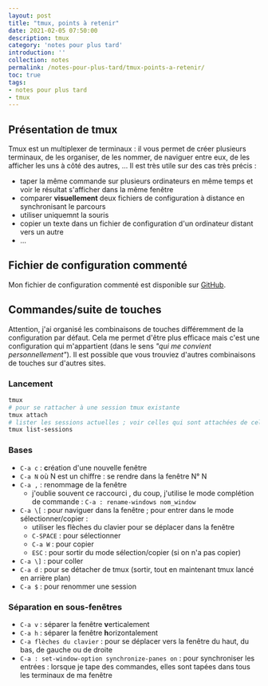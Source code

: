 ```yaml
---
layout: post
title: "tmux, points à retenir"
date: 2021-02-05 07:50:00
description: tmux
category: 'notes pour plus tard'
introduction: ''
collection: notes
permalink: /notes-pour-plus-tard/tmux-points-a-retenir/
toc: true
tags:
- notes pour plus tard
- tmux
---
```


## Présentation de tmux
Tmux est un multiplexer de terminaux : il vous permet de créer plusieurs terminaux, de les organiser, de les nommer, de naviguer entre eux, de les afficher les uns à côté des autres, ... Il est très utile sur des cas très précis :
* taper la même commande sur plusieurs ordinateurs en même temps et voir le résultat s'afficher dans la même fenêtre
* comparer **visuellement** deux fichiers de configuration à distance en synchronisant le parcours
* utiliser uniquemnt la souris
* copier un texte dans un fichier de configuration d'un ordinateur distant vers un autre
* ...

## Fichier de configuration commenté
Mon fichier de configuration commenté est disponible sur [GitHub](https://github.com/cedrictemple/bash/blob/main/tmux.conf).


## Commandes/suite de touches
Attention, j'ai organisé les combinaisons de touches différemment de la configuration par défaut. Cela me permet d'être plus efficace mais c'est une configuration qui m'appartient (dans le sens *"qui me convient personnellement"*). Il est possible que vous trouviez d'autres combinaisons de touches sur d'autres sites.

### Lancement
```bash
tmux
# pour se rattacher à une session tmux existante
tmux attach
# lister les sessions actuelles ; voir celles qui sont attachées de celles qui ne le sont pas
tmux list-sessions
```

### Bases
* `C-a c` : **c**réation d'une nouvelle fenêtre
* `C-a N` où N est un chiffre : se rendre dans la fenêtre N° N
* `C-a ,` : renommage de la fenêtre
  * j'oublie souvent ce raccourci , du coup, j'utilise le mode complétion de commande : `C-a : rename-windows nom_window`
* `C-a \[` : pour naviguer dans la fenêtre  ; pour entrer dans le mode sélectionner/copier :
  * utiliser les flèches du clavier pour se déplacer dans la fenêtre
  * `C-SPACE` : pour sélectionner
  * `C-a W` : pour copier
  * `ESC` : pour sortir du mode sélection/copier (si on n'a pas copier)
* `C-a \]` : pour coller
* `C-a d` : pour se détacher de tmux (sortir, tout en maintenant tmux lancé en arrière plan)
* `C-a $` : pour renommer une session


### Séparation en sous-fenêtres
* `C-a v` : séparer la fenêtre **v**erticalement
* `C-a h` : séparer la fenêtre **h**orizontalement
* `C-a flèches du clavier` : pour se déplacer vers la fenêtre du haut, du bas, de gauche ou de droite
* `C-a : set-window-option synchronize-panes on` : pour synchroniser les entrées : lorsque je tape des commandes, elles sont tapées dans tous les terminaux de ma fenêtre

